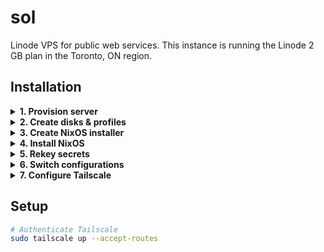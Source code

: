 # sol

Linode VPS for public web services. This instance is running the Linode 2 GB plan in the Toronto, ON region.

## Installation

<details>

<summary><b>1. Provision server</b></summary>

Create new server named `sol` via [Linode dashboard](https://cloud.linode.com/linodes). Also, ensure the `linode-cli` command is available and logged in on your laptop. Run the command a provide a [Personal Access Token](https://cloud.linode.com/profile/tokens) if prompted.

```bash
linode-cli linodes create –label sol
–region ca-central
–type g6-nanode-1
–root_pass
–booted true
–backups_enabled false
–private_ip false
```

</details>
<details>

<summary><b>2. Create disks & profiles</b></summary>

We need to install the [min](https://github.com/suderman/nixos/tree/main/configurations/min) configuration as a starting point. Using your laptop, run the [nixos linode](https://github.com/suderman/nixos/blob/main/overlays/bin/nixos-cli/src/linode_command.sh) script found in this repo:

```bash
nixos linode
```

Choose the `00000000_sol` linode from the menu and follow the wizard. After confirmation, it will power off the chosen linode, destroy any existing disks & configurations, and create the following:

### Two disks under Storage tab:

| Label     | Type    | Size  | Device   |
| --------- | ------- | ----- | -------- |
| installer | ext4    | 1024M | /dev/sdb |
| nixos     | raw     | -     | /dev/sda |


### Two configuration profiles under Configurations tab:

| Label     | Kernel      | /dev/sda | /dev/sdb  | Root Device |
| --------- | ----------- | -------- | --------- | ----------- |
| installer | Direct Disk | nixos    | installer | /dev/sdb    |
| nixos     | Direct Disk | root     | -         | /dev/sda    |

*All Filesystem/Boot Helpers disabled!*

</details>
<details>

<summary><b>3. Create NixOS installer</b></summary>

Next, the wizard will launch a Weblish console with the Linode booted in Rescue mode. Paste the following into the console to [download](https://nixos.org/download.html) the latest NixOS ISO and write it to `/dev/sdb`:

```bash
# https://nixos.org/download.html
iso=https://channels.nixos.org/nixos-24.05/latest-nixos-minimal-x86_64-linux.iso

# Download the ISO, write it to the installer disk, and verify the checksum:
curl -L $iso | tee >(dd of=/dev/sdb) | sha256sum
```

When finished, type `y` on the other computer to continue.

</details>
<details>

<summary><b>4. Install NixOS</b></summary>

Next, the wizard will launch a Glish console with the Linode booted using the `installer` profile. First type `sudo -s` into the console, and then paste the following bash command:

```bash
sudo -s
bash <(curl -sL https://github.com/suderman/nixos/raw/main/overlays/bin/nixos-cli/nixos) bootstrap linode
```

When finished, type `y` on the other computer to continue.

</details>
<details>

<summary><b>5. Rekey secrets</b></summary>

After the Linode boots using the `nixos` profile, the laptop will keyscan the new host. Then repo's secrets will be updated with Linode's public key and all the secrets rekeyed. Commit these changes and `git push`:

```bash
cd /etc/nixos
git commit -m rekey
git push
```
 
</details>
<details>
 
<summary><b>6. Switch configurations</b></summary>

Using the Weblish console, login to the Linode as root (with password "root"). Then finish the install with [nixos bootstrap](https://github.com/suderman/nixos/blob/main/overlays/bin/nixos-cli/src/bootstrap_command.sh). This will pull in the rekeyed secrets from git, move min's generated `hardware-configuration.nix` to sol, and run `nixos-rebuild switch`. 

```bash
nixos bootstrap switch sol
```

Once finished, the system will reboot. Login as a regular user. Commit the generated `hardware-configuration.nix` and `git push` to the repo.

</details>
<details>

<summary><b>7. Configure Tailscale</b></summary>

If this machine previously existed in the Tailnet, first login to [Tailscale](https://login.tailscale.com/admin/machines) and remove the old entry. Then enter the following commands to login to Tailscale and update our DNS records:

```bash
sudo tailscale up
sudo systemctl start tailscale-dns
```
</details>

## Setup

```bash
# Authenticate Tailscale
sudo tailscale up --accept-routes
```

